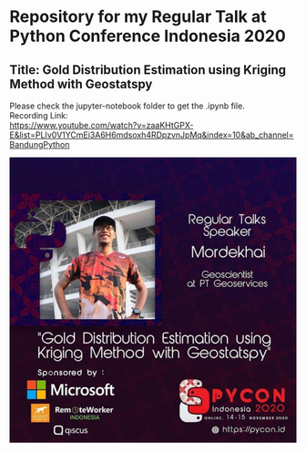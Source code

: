 # Repository for my Regular Talk at Python Conference Indonesia 2020
## Title: Gold Distribution Estimation using Kriging Method with Geostatspy

Please check the jupyter-notebook folder to get the .ipynb file.
<br />
Recording Link:
<br />
https://www.youtube.com/watch?v=zaaKHtGPX-E&list=PLIv0V1YCmEi3A6H6mdsoxh4RDpzvnJpMq&index=10&ab_channel=BandungPython


![](image/poster.jpeg)
